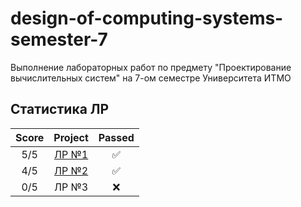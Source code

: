 # design-of-computing-systems-semester-7
Выполнение лабораторных работ по предмету "Проектирование вычислительных систем" на 7-ом семестре Университета ИТМО

## Статистика ЛР

| Score   | Project                | Passed |
| :---:   | :---:                  | :---:  | 
| 5/5     | [ЛР №1](lab1/)         | ✅     |
| 4/5     | [ЛР №2](lab2/)         | ✅     |
| 0/5     | ЛР №3                  | ❌     |
